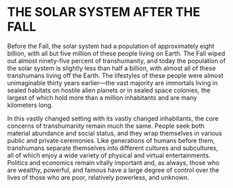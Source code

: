 # THE SOLAR SYSTEM AFTER THE FALL

Before the Fall, the solar system had a population of
approximately eight billion, with all but five million
of these people living on Earth. The Fall wiped out
almost ninety-five percent of transhumanity, and
today the population of the solar system is slightly less
than half a billion, with almost all of these transhumans
living off the Earth. The lifestyles of these people
were almost unimaginable thirty years earlier—the
vast majority are immortals living in sealed habitats
on hostile alien planets or in sealed space colonies, the
largest of which hold more than a million inhabitants
and are many kilometers long.

In this vastly changed setting with its vastly
changed inhabitants, the core concerns of transhumanity
remain much the same. People seek both
material abundance and social status, and they wrap
themselves in various public and private ceremonies.
Like generations of humans before them, transhumans
separate themselves into different cultures
and subcultures, all of which enjoy a wide variety of
physical and virtual entertainments. Politics and economics
remain vitally important and, as always, those
who are wealthy, powerful, and famous have a large
degree of control over the lives of those who are poor,
relatively powerless, and unknown.
